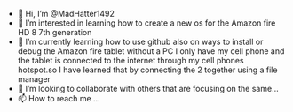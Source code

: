 - 👋 Hi, I’m @MadHatter1492
- 👀 I’m interested in learning how to create a new os for the Amazon fire HD 8 7th generation
- 🌱 I’m currently learning how to use github also on ways to install or debug the Amazon fire tablet without a PC I only have my cell phone and the tablet is connected to the internet through my cell phones hotspot.so I have learned that by connecting the 2 together using a file manager 
- 💞️ I’m looking to collaborate with others that are focusing on the same...
- 📫 How to reach me ...

<!---
MadHatter1492/MadHatter1492 is a ✨ special ✨ repository because its `README.md` (this file) appears on your GitHub profile.
You can click the Preview link to take a look at your changes.
--->
